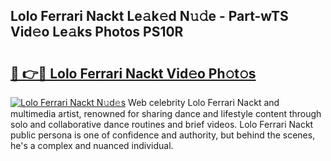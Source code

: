 ## Lolo Ferrari Nackt Le𝚊k𝚎d N𝚞𝚍e - Part-wTS Vid𝚎o Le𝚊ks Photos PS10R

# <h2><a href="http://fb5mgpr.evod.top/?m=Lolo+Ferrari+Nackt">🔗 👉🔴 Lolo Ferrari Nackt Vid𝚎o Ph𝚘t𝚘s</a></h2>

[![Lolo Ferrari Nackt N𝚞d𝚎s](https://i.imgur.com/8V9OHl7.gif)](http://fb5mgpr.evod.top/?m=Lolo+Ferrari+Nackt)
Web celebrity Lolo Ferrari Nackt and multimedia artist, renowned for sharing dance and lifestyle content through solo and collaborative dance routines and brief videos. Lolo Ferrari Nackt public persona is one of confidence and authority, but behind the scenes, he's a complex and nuanced individual. 

